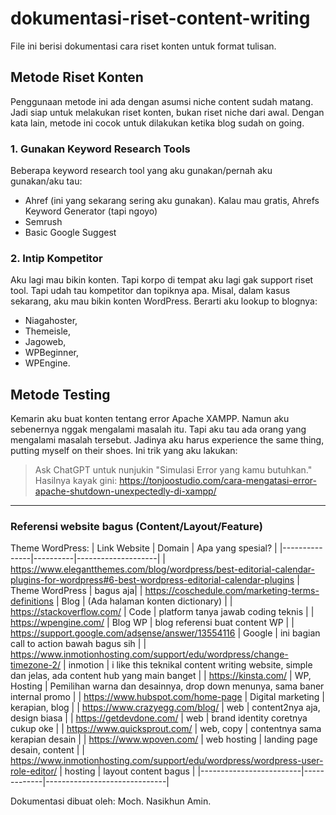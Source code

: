 # dokumentasi-riset-content-writing
File ini berisi dokumentasi cara riset konten untuk format tulisan. 

## Metode Riset Konten
Penggunaan metode ini ada dengan asumsi niche content sudah matang. Jadi siap untuk melakukan riset konten, bukan riset niche dari awal. Dengan kata lain, metode ini cocok untuk dilakukan ketika blog sudah on going. 

### 1. Gunakan Keyword Research Tools
Beberapa keyword research tool yang aku gunakan/pernah aku gunakan/aku tau:
- Ahref (ini yang sekarang sering aku gunakan). Kalau mau gratis, Ahrefs Keyword Generator (tapi ngoyo)
- Semrush
- Basic Google Suggest

### 2. Intip Kompetitor
Aku lagi mau bikin konten. Tapi korpo di tempat aku lagi gak support riset tool. Tapi udah tau kompetitor dan topiknya apa. Misal, dalam kasus sekarang, aku mau bikin konten WordPress. Berarti aku lookup to blognya:
- Niagahoster,
- Themeisle,
- Jagoweb,
- WPBeginner,
- WPEngine.

## Metode Testing 
Kemarin aku buat konten tentang error Apache XAMPP. Namun aku sebenernya nggak mengalami masalah itu. Tapi aku tau ada orang yang mengalami masalah tersebut. Jadinya aku harus experience the same thing, putting myself on their shoes. Ini trik yang aku lakukan:

> Ask ChatGPT untuk nunjukin "Simulasi Error yang kamu butuhkan."
> Hasilnya kayak gini: https://tonjoostudio.com/cara-mengatasi-error-apache-shutdown-unexpectedly-di-xampp/

<hr />

### Referensi website bagus (Content/Layout/Feature)

Theme WordPress:
| Link Website  | Domain   | Apa yang spesial?  |
|---------------|----------|--------------------|
| https://www.elegantthemes.com/blog/wordpress/best-editorial-calendar-plugins-for-wordpress#6-best-wordpress-editorial-calendar-plugins | Theme WordPress  | bagus aja|
| https://coschedule.com/marketing-terms-definitions  | Blog  | (Ada halaman konten dictionary)  |
| https://stackoverflow.com/  | Code | platform tanya jawab coding teknis  |
| https://wpengine.com/  | Blog WP  | blog referensi buat content WP  |
| https://support.google.com/adsense/answer/13554116  | Google | ini bagian call to action bawah bagus sih  |
| https://www.inmotionhosting.com/support/edu/wordpress/change-timezone-2/  | inmotion | i like this teknikal content writing website, simple dan jelas, ada content hub yang main banget  |
| https://kinsta.com/ | WP, Hosting | Pemilihan warna dan desainnya, drop down menunya, sama baner internal promo |
| https://www.hubspot.com/home-page | Digital marketing | kerapian, blog |
| https://www.crazyegg.com/blog/ | web | content2nya aja, design biasa |
| https://getdevdone.com/ | web | brand identity coretnya cukup oke |
| https://www.quicksprout.com/ | web, copy | contentnya sama kerapian desain |
| https://www.wpoven.com/ | web hosting | landing page desain, content |
| https://www.inmotionhosting.com/support/edu/wordpress/wordpress-user-role-editor/  | hosting | layout content bagus  |
|-------------------------|-------------|------------------------------|

Dokumentasi dibuat oleh: Moch. Nasikhun Amin. 

